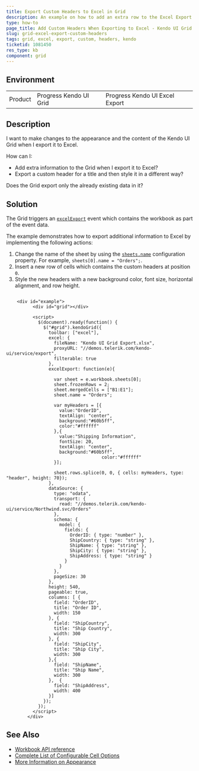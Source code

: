 ```yaml
---
title: Export Custom Headers to Excel in Grid
description: An example on how to add an extra row to the Excel Export for custom Kendo UI Grid headers.
type: how-to
page_title: Add Custom Headers When Exporting to Excel - Kendo UI Grid for jQuery
slug: grid-excel-export-custom-headers
tags: grid, excel, export, custom, headers, kendo
ticketid: 1081450
res_type: kb
component: grid
---
```


## Environment

<table>
 <tr>
  <td>Product</td>
  <td>Progress Kendo UI Grid</td>
  <td>Progress Kendo UI Excel Export</td>
 </tr>
</table>


## Description

I want to make changes to the appearance and the content of the Kendo UI Grid when I export it to Excel.

How can I:
* Add extra information to the Grid when I export it to Excel?
* Export a custom header for a title and then style it in a different way?

Does the Grid export only the already existing data in it?

## Solution

The Grid triggers an [`excelExport`](https://docs.telerik.com/kendo-ui/api/javascript/ui/grid/events/excelexport) event which contains the workbook as part of the event data.

The example demonstrates how to export additional information to Excel by implementing the following actions:

1. Change the name of the sheet by using the [`sheets.name`](https://docs.telerik.com/kendo-ui/api/javascript/ooxml/workbook/configuration/sheets.name) configuration property. For example, `sheets[0].name = "Orders";`.
1. Insert a new row of cells which contains the custom headers at position `0`.
1. Style the new headers with a new background color, font size, horizontal alignment, and row height.

```dojo

    <div id="example">
          <div id="grid"></div>

          <script>
            $(document).ready(function() {
              $("#grid").kendoGrid({
                toolbar: ["excel"],
                excel: {
                  fileName: "Kendo UI Grid Export.xlsx",
                  proxyURL: "//demos.telerik.com/kendo-ui/service/export",
                  filterable: true
                },
                excelExport: function(e){

                  var sheet = e.workbook.sheets[0];
                  sheet.frozenRows = 2;
                  sheet.mergedCells = ["B1:E1"];
                  sheet.name = "Orders";

                  var myHeaders = [{
                    value:"OrderID",
                    textAlign: "center",
                    background:"#60b5ff",
                    color:"#ffffff"
                  },{
                    value:"Shipping Information",
                    fontSize: 20,
                    textAlign: "center",
                    background:"#60b5ff",
    								color:"#ffffff"
                  }];

                  sheet.rows.splice(0, 0, { cells: myHeaders, type: "header", height: 70});
                },
                dataSource: {
                  type: "odata",
                  transport: {
                    read: "//demos.telerik.com/kendo-ui/service/Northwind.svc/Orders"
                  },
                  schema: {
                    model: {
                      fields: {
                        OrderID: { type: "number" },
                        ShipCountry: { type: "string" },
                        ShipName: { type: "string" },
                        ShipCity: { type: "string" },
                        ShipAddress: { type: "string" }
                      }
                    }
                  },
                  pageSize: 30
                },
                height: 540,
                pageable: true,
                columns: [ {
                  field: "OrderID",
                  title: "Order ID",
                  width: 150
                }, {
                  field: "ShipCountry",
                  title: "Ship Country",
                  width: 300
                }, {
                  field: "ShipCity",
                  title: "Ship City",
                  width: 300
                },{
                  field: "ShipName",
                  title: "Ship Name",
                  width: 300
                },  {
                  field: "ShipAddress",
                  width: 400
                }]
              });
            });
          </script>
        </div>
```

## See Also

* [Workbook API reference](https://docs.telerik.com/kendo-ui/api/javascript/ooxml/workbook)
* [Complete List of Configurable Cell Options](https://docs.telerik.com/kendo-ui/api/javascript/ooxml/workbook/configuration/sheets.rows.cells)
* [More Information on Appearance](https://docs.telerik.com/kendo-ui/framework/excel/appearance)
